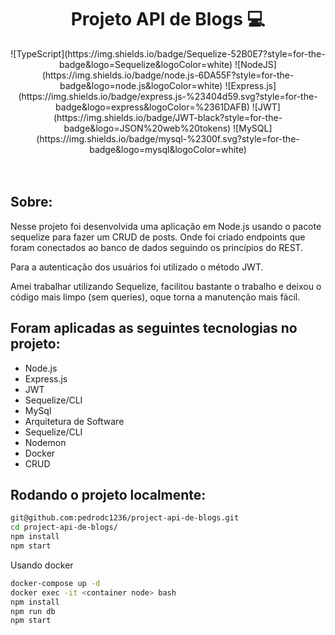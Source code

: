 <h1 align="center"> Projeto API de Blogs 💻 </h1>
 
<link rel="stylesheet" href="https://cdn.jsdelivr.net/gh/devicons/devicon@v2.15.1/devicon.min.css">
 
 <div align="center">
 ![TypeScript](https://img.shields.io/badge/Sequelize-52B0E7?style=for-the-badge&logo=Sequelize&logoColor=white)
 ![NodeJS](https://img.shields.io/badge/node.js-6DA55F?style=for-the-badge&logo=node.js&logoColor=white)
 ![Express.js](https://img.shields.io/badge/express.js-%23404d59.svg?style=for-the-badge&logo=express&logoColor=%2361DAFB)
 ![JWT](https://img.shields.io/badge/JWT-black?style=for-the-badge&logo=JSON%20web%20tokens)
 ![MySQL](https://img.shields.io/badge/mysql-%2300f.svg?style=for-the-badge&logo=mysql&logoColor=white)

</div>
<br/> <br/>

<h2 align="left"> Sobre: </h2>

<p> Nesse projeto foi desenvolvida uma aplicação em Node.js usando o pacote sequelize para fazer um CRUD de posts. Onde foi criado endpoints que foram conectados ao banco de dados seguindo os princípios do REST.
</p>

<p> 
Para a autenticação dos usuários foi utilizado o método JWT.

Amei trabalhar utilizando Sequelize, facilitou bastante o trabalho e deixou o código mais limpo (sem queries), oque torna a manutenção mais fácil. </p>

## Foram aplicadas as seguintes tecnologias no projeto:

- Node.js
- Express.js
- JWT
- Sequelize/CLI
- MySql
- Arquitetura de Software
- Sequelize/CLI
- Nodemon
- Docker
- CRUD

## Rodando o projeto localmente:

```bash
git@github.com:pedrodc1236/project-api-de-blogs.git
cd project-api-de-blogs/
npm install
npm start
```

Usando docker

```bash
docker-compose up -d
docker exec -it <container node> bash
npm install
npm run db
npm start 
```
